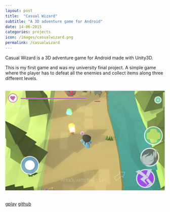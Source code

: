 ```yaml
---
layout: post
title:  "Casual Wizard"
subtitle: "A 3D adventure game for Android"
date: 14-06-2015
categories: projects
icon: /images/casualwizard.png
permalink: /casualwizard
---
```


Casual Wizard is a 3D adventure game for Android made with Unity3D.

This is my first game and was my university final project. A simple game where the player has to
defeat all the enemies and collect items along three different levels.

<br>
<div class="row">
    <div class="col l8 offset-l2 m8 offset-m2 s12">
        <img class="responsive-img materialboxed"  src="/images/casualwizardss.png">
    </div>
</div>
<br>

<a class="waves-effect waves-light btn postbuttoncolor" href="https://play.google.com/store/apps/details?id=com.krovs.casualwizard"><i class="fa fa-android"> </i> gplay</a>
<a class="waves-effect waves-light btn postbuttoncolor" href="https://github.com/krovs/casual-wizard"><i class="fa fa-github"> </i> github</a>
